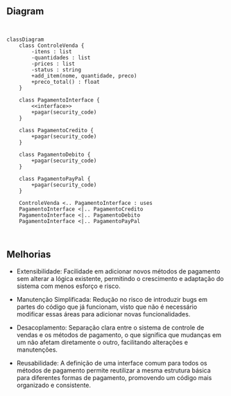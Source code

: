 
## Diagram

``` mermaid


classDiagram
    class ControleVenda {
        -itens : list
        -quantidades : list
        -prices : list
        -status : string
        +add_item(nome, quantidade, preco)
        +preco_total() : float
    }
    
    class PagamentoInterface {
        <<interface>>
        +pagar(security_code)
    }
    
    class PagamentoCredito {
        +pagar(security_code)
    }
    
    class PagamentoDebito {
        +pagar(security_code)
    }
    
    class PagamentoPayPal {
        +pagar(security_code)
    }
    
    ControleVenda <.. PagamentoInterface : uses
    PagamentoInterface <|.. PagamentoCredito
    PagamentoInterface <|.. PagamentoDebito
    PagamentoInterface <|.. PagamentoPayPal

    
```

## Melhorias

- Extensibilidade: Facilidade em adicionar novos métodos de pagamento sem alterar a lógica existente, permitindo o crescimento e adaptação do sistema com menos esforço e risco.

- Manutenção Simplificada: Redução no risco de introduzir bugs em partes do código que já funcionam, visto que não é necessário modificar essas áreas para adicionar novas funcionalidades.

- Desacoplamento: Separação clara entre o sistema de controle de vendas e os métodos de pagamento, o que significa que mudanças em um não afetam diretamente o outro, facilitando alterações e manutenções.

- Reusabilidade: A definição de uma interface comum para todos os métodos de pagamento permite reutilizar a mesma estrutura básica para diferentes formas de pagamento, promovendo um código mais organizado e consistente.